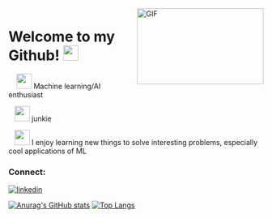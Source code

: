 <img align="right" alt="GIF" src="https://user-images.githubusercontent.com/52280124/140497722-2495afbd-f2a9-4462-955f-f711bc90254a.gif" width="250" height="150" />

# Welcome to my Github! <img src="https://raw.githubusercontent.com/MartinHeinz/MartinHeinz/master/wave.gif" width="30" height="30"> 

&nbsp;&nbsp;&nbsp; <img src="https://www.1law.com/wp-content/uploads/revslider/Landing01/docubot.gif" width="30" height="30"> Machine learning/AI enthusiast 

&nbsp;&nbsp;&nbsp;<img src="https://gifimage.net/wp-content/uploads/2017/09/basketball-animated-gif-1.gif" width="30" height="30"> junkie

&nbsp;&nbsp; <img src="https://i.pinimg.com/originals/ff/cc/c7/ffccc7036a7ac598ba2e3c9268d1c4f2.gif" width="30" height="30"> I enjoy learning new things to solve interesting problems, especially cool applications of ML 
### Connect:
[![linkedin](https://img.shields.io/badge/linkedin-0A66C2?style=for-the-badge&logo=linkedin&logoColor=white)](https://www.linkedin.com/in/hammarstedt/)
<!--[<img alt="hammarstedt | LinkedIn" width="22px" src="https://cdn.jsdelivr.net/npm/simple-icons@v3/icons/linkedin.svg" />][linkedin]-->


[![Anurag's GitHub stats](https://github-readme-stats.vercel.app/api?username=jhammarstedt&hide=stars&count_private=true&show_icons=true&theme=onedark&include_all_commits=false)](https://github.com/jhammarstedt/github-readme-stats)
[![Top Langs](https://github-readme-stats.vercel.app/api/top-langs/?username=jhammarstedt&theme=onedark&count_private=true&langs_count=100&layout=compact&hide=JavaScript,Jupyter%20Notebook,CSS,SCSS)](https://github.com/jhammarstedt/github-readme-stats)

[comment]: <> (### Some of the languages found in here: <img alt="Python" width="26px" src="https://upload.wikimedia.org/wikipedia/commons/thumb/c/c3/Python-logo-notext.svg/768px-Python-logo-notext.svg.png" /> <img alt="Csharp" width="30px" height="30px" src="https://miro.medium.com/max/1050/1*w0u2TZpEp3WfKMrlL5jTSw.png" /> <img alt="R" width="26px" src="https://upload.wikimedia.org/wikipedia/commons/thumb/1/1b/R_logo.svg/1280px-R_logo.svg.png" /> <img alt="C++" width="26px" src="https://raw.githubusercontent.com/isocpp/logos/master/cpp_logo.png" /> <img alt="Java" width="26px" src="https://encrypted-tbn0.gstatic.com/images?q=tbn%3AANd9GcQ3z3PKONGFdzHN53GQBwCBrwFlebYXlQ9k7w&usqp=CAU" /> <img alt="HTML" width="30px" height="25px" src="https://banner2.cleanpng.com/20190612/ujg/kisspng-html5-software-developer-javascript-world-wide-web-cng-ty-tnhh-tmdv-chn-hng-my-in-siu-t-5d0108ee8bfb11.9390709815603489105734.jpg" /> )


<!---
### Toolbox: <img alt="Pycharm" width="26px" src="https://encrypted-tbn0.gstatic.com/images?q=tbn%3AANd9GcSqElg3RNpLvAT6WR2ewiAimwFsI8MfxsYYKA&usqp=CAU" /> <img alt="Visual Studio" width="30px" height="25px" src="https://1000logos.net/wp-content/uploads/2020/08/Visual-Studio-Logo.png" /> <img alt="Jupyter" width="26px" src="https://upload.wikimedia.org/wikipedia/commons/thumb/3/38/Jupyter_logo.svg/518px-Jupyter_logo.svg.png" />


 ### Some other tools I find useful: <img alt="Tensorflow" width="26px" src="https://upload.wikimedia.org/wikipedia/commons/thumb/2/2d/Tensorflow_logo.svg/224px-Tensorflow_logo.svg.png" /> <img alt="Docker" width="26px" src="https://www.docker.com/sites/default/files/d8/2019-07/Moby-logo.png" /> <img alt="Gcloud" width="26px" src="https://cdn.iconscout.com/icon/free/png-512/google-cloud-2038785-1721675.png" /> <img alt="Scikit" width="26px" src="https://encrypted-tbn0.gstatic.com/images?q=tbn%3AANd9GcRXCDD7q7wCVdRNtROzgtARnDThPmab6k2x7Q&usqp=CAU" /> <img alt="Git" width="26px" src="https://raw.githubusercontent.com/github/explore/80688e429a7d4ef2fca1e82350fe8e3517d3494d/topics/git/git.png" /> <img alt="Torch" width="26px" src="https://pytorch.org/assets/images/pytorch-logo.png" /> --->

[linkedin]: https://www.linkedin.com/in/hammarstedt/
